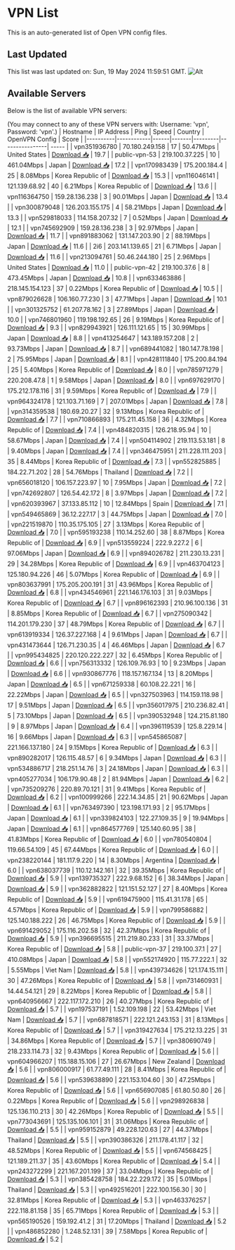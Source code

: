 # VPN List

This is an auto-generated list of Open VPN config files.

## Last Updated

This list was last updated on: Sun, 19 May 2024 11:59:51 GMT.
![Alt](https://repobeats.axiom.co/api/embed/186b98318ef1479477931607c1ad7d823f12451f.svg "Repobeats analytics image")

## Available Servers

Below is the list of available VPN servers:

(You may connect to any of these VPN servers with: Username: 'vpn', Password: 'vpn'.)
| Hostname | IP Address | Ping | Speed | Country | OpenVPN Config | Score |
|----------|------------|------|-------|---------|----------------| ----- |
| vpn351936780 | 70.180.249.158 | 17 | 50.47Mbps | United States | [Download 📥](./configs/server_0_US.ovpn) | 19.7 |
| public-vpn-53 | 219.100.37.225 | 10 | 461.04Mbps | Japan | [Download 📥](./configs/server_1_JP.ovpn) | 17.2 |
| vpn170983439 | 175.200.184.4 | 25 | 8.08Mbps | Korea Republic of | [Download 📥](./configs/server_2_KR.ovpn) | 15.3 |
| vpn116046141 | 121.139.68.92 | 40 | 6.21Mbps | Korea Republic of | [Download 📥](./configs/server_3_KR.ovpn) | 13.6 |
| vpn116364750 | 159.28.136.238 | 3 | 90.01Mbps | Japan | [Download 📥](./configs/server_4_JP.ovpn) | 13.4 |
| vpn300879048 | 126.203.155.175 | 4 | 58.21Mbps | Japan | [Download 📥](./configs/server_5_JP.ovpn) | 13.3 |
| vpn529818033 | 114.158.207.32 | 7 | 0.52Mbps | Japan | [Download 📥](./configs/server_6_JP.ovpn) | 12.1 |
| vpn745692909 | 159.28.136.238 | 3 | 92.97Mbps | Japan | [Download 📥](./configs/server_7_JP.ovpn) | 11.7 |
| vpn891883062 | 131.147.203.90 | 2 | 88.19Mbps | Japan | [Download 📥](./configs/server_8_JP.ovpn) | 11.6 |
| 2i6 | 203.141.139.65 | 21 | 6.71Mbps | Japan | [Download 📥](./configs/server_9_JP.ovpn) | 11.6 |
| vpn213094761 | 50.46.244.180 | 25 | 2.96Mbps | United States | [Download 📥](./configs/server_10_US.ovpn) | 11.0 |
| public-vpn-42 | 219.100.37.6 | 8 | 473.45Mbps | Japan | [Download 📥](./configs/server_11_JP.ovpn) | 10.8 |
| vpn633463886 | 218.145.154.123 | 37 | 0.22Mbps | Korea Republic of | [Download 📥](./configs/server_12_KR.ovpn) | 10.5 |
| vpn879026628 | 106.160.77.230 | 3 | 47.71Mbps | Japan | [Download 📥](./configs/server_13_JP.ovpn) | 10.1 |
| vpn301325752 | 61.207.78.162 | 3 | 27.89Mbps | Japan | [Download 📥](./configs/server_14_JP.ovpn) | 10.0 |
| vpn746801960 | 119.198.192.65 | 26 | 9.19Mbps | Korea Republic of | [Download 📥](./configs/server_15_KR.ovpn) | 9.3 |
| vpn829943921 | 126.111.121.65 | 15 | 30.99Mbps | Japan | [Download 📥](./configs/server_16_JP.ovpn) | 8.8 |
| vpn413254647 | 143.189.157.208 | 2 | 93.73Mbps | Japan | [Download 📥](./configs/server_17_JP.ovpn) | 8.7 |
| vpn689441082 | 180.147.78.198 | 2 | 75.95Mbps | Japan | [Download 📥](./configs/server_18_JP.ovpn) | 8.1 |
| vpn428111840 | 175.200.84.194 | 25 | 5.40Mbps | Korea Republic of | [Download 📥](./configs/server_19_KR.ovpn) | 8.0 |
| vpn785971279 | 220.208.47.8 | 1 | 9.58Mbps | Japan | [Download 📥](./configs/server_20_JP.ovpn) | 8.0 |
| vpn697629170 | 175.212.178.116 | 31 | 9.59Mbps | Korea Republic of | [Download 📥](./configs/server_21_KR.ovpn) | 7.9 |
| vpn964324178 | 121.103.71.169 | 7 | 207.01Mbps | Japan | [Download 📥](./configs/server_22_JP.ovpn) | 7.8 |
| vpn314359538 | 180.69.20.27 | 32 | 9.13Mbps | Korea Republic of | [Download 📥](./configs/server_23_KR.ovpn) | 7.7 |
| vpn710866893 | 175.211.45.158 | 36 | 4.32Mbps | Korea Republic of | [Download 📥](./configs/server_24_KR.ovpn) | 7.4 |
| vpn484820315 | 126.218.95.94 | 10 | 58.67Mbps | Japan | [Download 📥](./configs/server_25_JP.ovpn) | 7.4 |
| vpn504114902 | 219.113.53.181 | 8 | 9.40Mbps | Japan | [Download 📥](./configs/server_26_JP.ovpn) | 7.4 |
| vpn346475951 | 211.228.111.203 | 35 | 8.44Mbps | Korea Republic of | [Download 📥](./configs/server_27_KR.ovpn) | 7.3 |
| vpn552825885 | 184.22.71.202 | 28 | 54.76Mbps | Thailand | [Download 📥](./configs/server_28_TH.ovpn) | 7.2 |
| vpn656018120 | 106.157.223.97 | 10 | 7.95Mbps | Japan | [Download 📥](./configs/server_29_JP.ovpn) | 7.2 |
| vpn742692807 | 126.54.42.172 | 8 | 3.97Mbps | Japan | [Download 📥](./configs/server_30_JP.ovpn) | 7.2 |
| vpn620393967 | 37.133.85.112 | 10 | 12.84Mbps | Spain | [Download 📥](./configs/server_31_ES.ovpn) | 7.1 |
| vpn549465869 | 36.12.227.17 | 3 | 44.75Mbps | Japan | [Download 📥](./configs/server_32_JP.ovpn) | 7.0 |
| vpn221519870 | 110.35.175.105 | 27 | 3.13Mbps | Korea Republic of | [Download 📥](./configs/server_33_KR.ovpn) | 7.0 |
| vpn595193238 | 110.14.252.60 | 38 | 8.87Mbps | Korea Republic of | [Download 📥](./configs/server_34_KR.ovpn) | 6.9 |
| vpn513559224 | 222.9.227.2 | 6 | 97.06Mbps | Japan | [Download 📥](./configs/server_35_JP.ovpn) | 6.9 |
| vpn894026782 | 211.230.13.231 | 29 | 34.28Mbps | Korea Republic of | [Download 📥](./configs/server_36_KR.ovpn) | 6.9 |
| vpn463704123 | 125.180.94.226 | 46 | 5.07Mbps | Korea Republic of | [Download 📥](./configs/server_37_KR.ovpn) | 6.9 |
| vpn803637991 | 175.205.200.191 | 31 | 43.96Mbps | Korea Republic of | [Download 📥](./configs/server_38_KR.ovpn) | 6.8 |
| vpn434546961 | 221.146.176.103 | 31 | 9.03Mbps | Korea Republic of | [Download 📥](./configs/server_39_KR.ovpn) | 6.7 |
| vpn896162393 | 210.96.100.136 | 31 | 8.85Mbps | Korea Republic of | [Download 📥](./configs/server_40_KR.ovpn) | 6.7 |
| vpn275090342 | 114.201.179.230 | 37 | 48.79Mbps | Korea Republic of | [Download 📥](./configs/server_41_KR.ovpn) | 6.7 |
| vpn613919334 | 126.37.227.168 | 4 | 9.61Mbps | Japan | [Download 📥](./configs/server_42_JP.ovpn) | 6.7 |
| vpn431473644 | 126.71.230.35 | 4 | 46.46Mbps | Japan | [Download 📥](./configs/server_43_JP.ovpn) | 6.7 |
| vpn995434825 | 220.120.222.227 | 32 | 6.45Mbps | Korea Republic of | [Download 📥](./configs/server_44_KR.ovpn) | 6.6 |
| vpn756313332 | 126.109.76.93 | 10 | 9.23Mbps | Japan | [Download 📥](./configs/server_45_JP.ovpn) | 6.6 |
| vpn930867776 | 118.157.167.134 | 13 | 8.20Mbps | Japan | [Download 📥](./configs/server_46_JP.ovpn) | 6.5 |
| vpn671259338 | 60.108.22.221 | 16 | 22.22Mbps | Japan | [Download 📥](./configs/server_47_JP.ovpn) | 6.5 |
| vpn327503963 | 114.159.118.98 | 17 | 9.51Mbps | Japan | [Download 📥](./configs/server_48_JP.ovpn) | 6.5 |
| vpn356017975 | 210.236.82.41 | 5 | 73.10Mbps | Japan | [Download 📥](./configs/server_49_JP.ovpn) | 6.5 |
| vpn390532948 | 124.215.81.180 | 9 | 8.97Mbps | Japan | [Download 📥](./configs/server_50_JP.ovpn) | 6.4 |
| vpn396119539 | 125.8.229.14 | 16 | 9.66Mbps | Japan | [Download 📥](./configs/server_51_JP.ovpn) | 6.3 |
| vpn545865087 | 221.166.137.180 | 24 | 9.15Mbps | Korea Republic of | [Download 📥](./configs/server_52_KR.ovpn) | 6.3 |
| vpn890282017 | 126.115.48.57 | 6 | 9.34Mbps | Japan | [Download 📥](./configs/server_53_JP.ovpn) | 6.3 |
| vpn534886717 | 218.251.14.76 | 3 | 24.18Mbps | Japan | [Download 📥](./configs/server_54_JP.ovpn) | 6.3 |
| vpn405277034 | 106.179.90.48 | 2 | 81.94Mbps | Japan | [Download 📥](./configs/server_55_JP.ovpn) | 6.2 |
| vpn735209276 | 220.89.70.121 | 31 | 9.41Mbps | Korea Republic of | [Download 📥](./configs/server_56_KR.ovpn) | 6.2 |
| vpn100999266 | 222.14.34.85 | 21 | 90.62Mbps | Japan | [Download 📥](./configs/server_57_JP.ovpn) | 6.1 |
| vpn763497390 | 123.198.171.93 | 2 | 95.17Mbps | Japan | [Download 📥](./configs/server_58_JP.ovpn) | 6.1 |
| vpn339824103 | 122.27.109.35 | 9 | 19.94Mbps | Japan | [Download 📥](./configs/server_59_JP.ovpn) | 6.1 |
| vpn864577769 | 125.140.60.95 | 38 | 41.83Mbps | Korea Republic of | [Download 📥](./configs/server_60_KR.ovpn) | 6.0 |
| vpn780540804 | 119.66.54.109 | 45 | 67.44Mbps | Korea Republic of | [Download 📥](./configs/server_61_KR.ovpn) | 6.0 |
| vpn238220144 | 181.117.9.220 | 14 | 8.30Mbps | Argentina | [Download 📥](./configs/server_62_AR.ovpn) | 6.0 |
| vpn638037739 | 110.12.142.161 | 32 | 39.35Mbps | Korea Republic of | [Download 📥](./configs/server_63_KR.ovpn) | 5.9 |
| vpn139735327 | 222.9.68.152 | 6 | 38.34Mbps | Japan | [Download 📥](./configs/server_64_JP.ovpn) | 5.9 |
| vpn362882822 | 121.151.52.127 | 27 | 8.40Mbps | Korea Republic of | [Download 📥](./configs/server_65_KR.ovpn) | 5.9 |
| vpn619475900 | 115.41.31.178 | 65 | 4.57Mbps | Korea Republic of | [Download 📥](./configs/server_66_KR.ovpn) | 5.9 |
| vpn799586882 | 125.140.188.222 | 26 | 46.75Mbps | Korea Republic of | [Download 📥](./configs/server_67_KR.ovpn) | 5.9 |
| vpn691429052 | 175.116.202.58 | 32 | 42.37Mbps | Korea Republic of | [Download 📥](./configs/server_68_KR.ovpn) | 5.9 |
| vpn396695515 | 211.219.80.233 | 31 | 33.37Mbps | Korea Republic of | [Download 📥](./configs/server_69_KR.ovpn) | 5.8 |
| public-vpn-37 | 219.100.37.1 | 27 | 410.08Mbps | Japan | [Download 📥](./configs/server_70_JP.ovpn) | 5.8 |
| vpn552174920 | 115.77.222.1 | 32 | 5.55Mbps | Viet Nam | [Download 📥](./configs/server_71_VN.ovpn) | 5.8 |
| vpn439734626 | 121.174.15.111 | 30 | 47.26Mbps | Korea Republic of | [Download 📥](./configs/server_72_KR.ovpn) | 5.8 |
| vpn731460931 | 14.44.54.121 | 29 | 8.22Mbps | Korea Republic of | [Download 📥](./configs/server_73_KR.ovpn) | 5.8 |
| vpn640956667 | 222.117.172.210 | 26 | 40.27Mbps | Korea Republic of | [Download 📥](./configs/server_74_KR.ovpn) | 5.7 |
| vpn197537191 | 1.52.109.198 | 22 | 53.42Mbps | Viet Nam | [Download 📥](./configs/server_75_VN.ovpn) | 5.7 |
| vpn687818571 | 222.121.243.153 | 31 | 8.13Mbps | Korea Republic of | [Download 📥](./configs/server_76_KR.ovpn) | 5.7 |
| vpn319427634 | 175.212.13.225 | 31 | 34.86Mbps | Korea Republic of | [Download 📥](./configs/server_77_KR.ovpn) | 5.7 |
| vpn380690749 | 218.233.114.73 | 32 | 9.43Mbps | Korea Republic of | [Download 📥](./configs/server_78_KR.ovpn) | 5.6 |
| vpn604966207 | 115.188.15.106 | 27 | 26.67Mbps | New Zealand | [Download 📥](./configs/server_79_NZ.ovpn) | 5.6 |
| vpn806000917 | 61.77.49.111 | 28 | 8.41Mbps | Korea Republic of | [Download 📥](./configs/server_80_KR.ovpn) | 5.6 |
| vpn539638890 | 221.153.104.60 | 30 | 47.25Mbps | Korea Republic of | [Download 📥](./configs/server_81_KR.ovpn) | 5.6 |
| vpn656907085 | 61.80.50.80 | 26 | 0.22Mbps | Korea Republic of | [Download 📥](./configs/server_82_KR.ovpn) | 5.6 |
| vpn298926838 | 125.136.110.213 | 30 | 42.26Mbps | Korea Republic of | [Download 📥](./configs/server_83_KR.ovpn) | 5.5 |
| vpn773043691 | 125.135.106.101 | 31 | 31.06Mbps | Korea Republic of | [Download 📥](./configs/server_84_KR.ovpn) | 5.5 |
| vpn959152879 | 49.228.120.63 | 27 | 44.37Mbps | Thailand | [Download 📥](./configs/server_85_TH.ovpn) | 5.5 |
| vpn390386326 | 211.178.41.117 | 32 | 48.52Mbps | Korea Republic of | [Download 📥](./configs/server_86_KR.ovpn) | 5.5 |
| vpn674568425 | 121.189.211.37 | 35 | 43.60Mbps | Korea Republic of | [Download 📥](./configs/server_87_KR.ovpn) | 5.4 |
| vpn243272299 | 221.167.201.199 | 37 | 33.04Mbps | Korea Republic of | [Download 📥](./configs/server_88_KR.ovpn) | 5.3 |
| vpn385428758 | 184.22.229.172 | 35 | 5.01Mbps | Thailand | [Download 📥](./configs/server_89_TH.ovpn) | 5.3 |
| vpn492516201 | 222.100.156.30 | 30 | 32.81Mbps | Korea Republic of | [Download 📥](./configs/server_90_KR.ovpn) | 5.3 |
| vpn463376257 | 222.118.81.158 | 35 | 65.71Mbps | Korea Republic of | [Download 📥](./configs/server_91_KR.ovpn) | 5.3 |
| vpn565190526 | 159.192.41.2 | 31 | 17.20Mbps | Thailand | [Download 📥](./configs/server_92_TH.ovpn) | 5.2 |
| vpn486852280 | 1.248.52.131 | 39 | 7.58Mbps | Korea Republic of | [Download 📥](./configs/server_93_KR.ovpn) | 5.2 |
